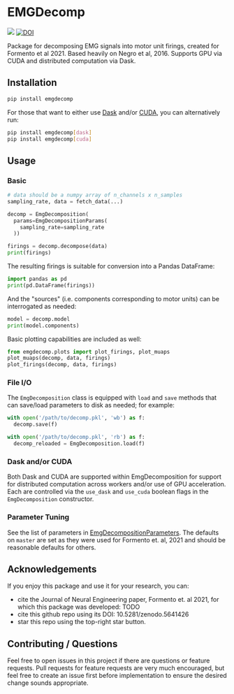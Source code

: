 # EMGDecomp

![](https://img.shields.io/pypi/v/emgdecomp) [![DOI](https://zenodo.org/badge/423892522.svg)](https://zenodo.org/badge/latestdoi/423892522)

Package for decomposing EMG signals into motor unit firings, created for Formento et al 2021. Based heavily on Negro et al, 2016. Supports GPU via CUDA and distributed computation via Dask.


## Installation

```bash
pip install emgdecomp
```

For those that want to either use [Dask](https://dask.org/) and/or [CUDA](https://cupy.dev/), you can alternatively run:

```bash
pip install emgdecomp[dask]
pip install emgdecomp[cuda]
```

## Usage

### Basic

```python
# data should be a numpy array of n_channels x n_samples
sampling_rate, data = fetch_data(...)

decomp = EmgDecomposition(
  params=EmgDecompositionParams(
    sampling_rate=sampling_rate
  ))

firings = decomp.decompose(data)
print(firings)
```

The resulting firings is suitable for conversion into a Pandas DataFrame:

```python
import pandas as pd
print(pd.DataFrame(firings))
```

And the "sources" (i.e. components corresponding to motor units) can be interrogated as needed:

```python
model = decomp.model
print(model.components)
```

Basic plotting capabilities are included as well:

```python
from emgdecomp.plots import plot_firings, plot_muaps
plot_muaps(decomp, data, firings)
plot_firings(decomp, data, firings)
```

### File I/O
The `EmgDecomposition` class is equipped with `load` and `save` methods that can save/load parameters to disk as needed; for example:

```python
with open('/path/to/decomp.pkl', 'wb') as f:
  decomp.save(f)

with open('/path/to/decomp.pkl', 'rb') as f:
  decomp_reloaded = EmgDecomposition.load(f)
```

### Dask and/or CUDA
Both Dask and CUDA are supported within EmgDecomposition for support for distributed computation across workers and/or use of GPU acceleration. Each are controlled via the `use_dask` and `use_cuda` boolean flags in the `EmgDecomposition` constructor.

### Parameter Tuning

See the list of parameters in [EmgDecompositionParameters](https://github.com/carmenalab/emgdecomp/blob/master/emgdecomp/parameters.py). The defaults on `master` are set as they were used for Formento et. al, 2021 and should be reasonable defaults for others.

## Acknowledgements
If you enjoy this package and use it for your research, you can:

- cite the Journal of Neural Engineering paper, Formento et. al 2021, for which this package was developed: TODO
- cite this github repo using its DOI: 10.5281/zenodo.5641426
- star this repo using the top-right star button.

## Contributing / Questions

Feel free to open issues in this project if there are questions or feature requests. Pull requests for feature requests are very much encouraged, but feel free to create an issue first before implementation to ensure the desired change sounds appropriate.
